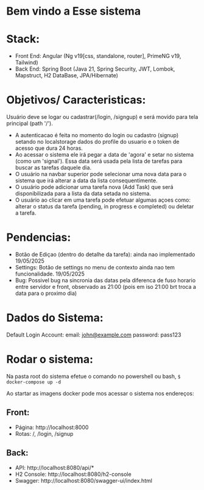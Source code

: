 # Bem vindo a Esse sistema

# Stack:
- Front End: Angular (Ng v19[css, standalone, router], PrimeNG v19, Tailwind)
- Back End: Spring Boot (Java 21, Spring Security, JWT, Lombok, Mapstruct, H2 DataBase, JPA/Hibernate)

# Objetivos/ Caracteristicas:
Usuário deve se logar ou cadastrar(/login, /signgup) e será movido para tela principal (path '/').
- A autenticacao é feita no momento do login ou cadastro (signup) setando no localstorage dados do profile do usuario e o token de acesso que dura 24 horas.
- Ao acessar o sistema ele irá pegar a data de 'agora' e setar no sistema (como um 'signal'). Essa data será usada pela lista de tarefas para buscar as tarefas daquele dia.
- O usuário na navbar superior pode selecionar uma nova data para o sistema que irá alterar a data da lista consequentimente. 
- O usuário pode adicionar uma tarefa nova (Add Task) que será disponibilizada para a lista da data setada no sistema. 
- O usuário ao clicar em uma tarefa pode efetuar algumas açoes como: alterar o status da tarefa (pending, in progress e completed) ou deletar a tarefa.
    
# Pendencias:
- Botão de Ediçao (dentro do detalhe da tarefa): ainda nao implementado 19/05/2025
- Settings: Botão de settings no menu de contexto ainda nao tem funcionalidade. 19/05/2025
- Bug: Possivel bug na sincronia das datas pela diferenca de fuso horario entre servidor e front, observado as 21:00 (pois em iso 21:00 brt troca a data para o proximo dia)

# Dados do Sistema:
Default Login Account:
email: john@example.com
password: pass123

# Rodar o sistema:
Na pasta root do sistema efetue o comando no powershell ou bash, 
`$ docker-compose up -d`

Ao startar as imagens docker pode mos acessar o sistema nos endereços:
## Front:
- Página: http://localhost:8000
- Rotas: /, /login, /signup

## Back:
- API: http://localhost:8080/api/*
- H2 Console: http://localhost:8080/h2-console 
- Swagger: http://localhost:8080/swagger-ui/index.html